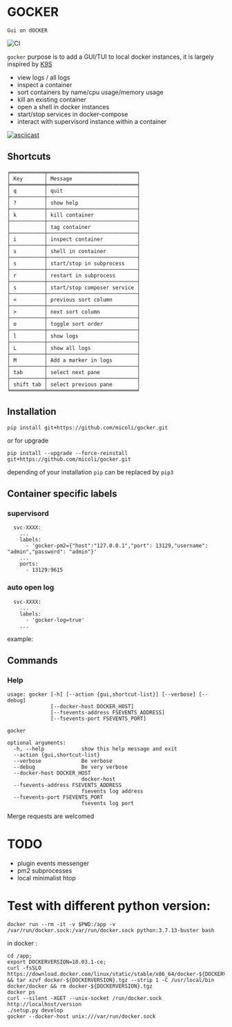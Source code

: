 # GOCKER

`Gui on dOCKER`

![CI](https://github.com/micoli/gocker/actions/workflows/ci.yml/badge.svg)

`gocker` purpose is to add a GUI/TUI to local docker instances, it is largely inspired by [K9S](https://k9scli.io/)
- view logs / all logs
- inspect a container
- sort containers by name/cpu usage/memory usage
- kill an existing container
- open a shell in docker instances
- start/stop services in docker-compose
- interact with supervisord instance within a container

[![asciicast](https://asciinema.org/a/548247.svg)](https://asciinema.org/a/548247)

## Shortcuts
[//]: <> (command-placeholder-start "gocker --action shortcut-list")
```
╒═══════════╤═════════════════════════════╕
│ Key       │ Message                     │
╞═══════════╪═════════════════════════════╡
│ q         │ quit                        │
├───────────┼─────────────────────────────┤
│ ?         │ show help                   │
├───────────┼─────────────────────────────┤
│ k         │ kill container              │
├───────────┼─────────────────────────────┤
│           │ tag container               │
├───────────┼─────────────────────────────┤
│ i         │ inspect container           │
├───────────┼─────────────────────────────┤
│ s         │ shell in container          │
├───────────┼─────────────────────────────┤
│ s         │ start/stop in subprocess    │
├───────────┼─────────────────────────────┤
│ r         │ restart in subprocess       │
├───────────┼─────────────────────────────┤
│ s         │ start/stop composer service │
├───────────┼─────────────────────────────┤
│ <         │ previous sort column        │
├───────────┼─────────────────────────────┤
│ >         │ next sort column            │
├───────────┼─────────────────────────────┤
│ o         │ toggle sort order           │
├───────────┼─────────────────────────────┤
│ l         │ show logs                   │
├───────────┼─────────────────────────────┤
│ L         │ show all logs               │
├───────────┼─────────────────────────────┤
│ M         │ Add a marker in logs        │
├───────────┼─────────────────────────────┤
│ tab       │ select next pane            │
├───────────┼─────────────────────────────┤
│ shift tab │ select previous pane        │
╘═══════════╧═════════════════════════════╛
```
[//]: <> (command-placeholder-end)

## Installation
```
pip install git+https://github.com/micoli/gocker.git
```
or for upgrade
```
pip install --upgrade --force-reinstall git+https://github.com/micoli/gocker.git
```

depending of your installation `pip` can be replaced by `pip3`

## Container specific labels

### supervisord

```
  svc-XXXX:
    ...
    labels:
      - 'gocker-pm2={"host":"127.0.0.1","port": 13129,"username": "admin","password": "admin"}'
    ...
    ports:
      - 13129:9615
```

### auto open log

```
  svc-XXXX:
    ...
    labels:
      - 'gocker-log=true'
    ...
```

example:

## Commands

### Help
[//]: <> (command-placeholder-start "gocker --help")
```
usage: gocker [-h] [--action {gui,shortcut-list}] [--verbose] [--debug]
              [--docker-host DOCKER_HOST]
              [--fsevents-address FSEVENTS_ADDRESS]
              [--fsevents-port FSEVENTS_PORT]

gocker

optional arguments:
  -h, --help            show this help message and exit
  --action {gui,shortcut-list}
  --verbose             Be verbose
  --debug               Be very verbose
  --docker-host DOCKER_HOST
                        docker-host
  --fsevents-address FSEVENTS_ADDRESS
                        fsevents log address
  --fsevents-port FSEVENTS_PORT
                        fsevents log port
```
[//]: <> (command-placeholder-end)


Merge requests are welcomed


# TODO
- plugin events messenger
- pm2 subprocesses
- local minimalist htop


# Test with different python version:

```
docker run --rm -it -v $PWD:/app -v /var/run/docker.sock:/var/run/docker.sock python:3.7.13-buster bash
```

in docker :
```
cd /app;
export DOCKERVERSION=18.03.1-ce;
curl -fsSLO https://download.docker.com/linux/static/stable/x86_64/docker-${DOCKERVERSION}.tgz && tar xzvf docker-${DOCKERVERSION}.tgz --strip 1 -C /usr/local/bin docker/docker && rm docker-${DOCKERVERSION}.tgz
docker ps
curl --silent -XGET --unix-socket /run/docker.sock http://localhost/version
./setup.py develop
gocker --docker-host unix:///var/run/docker.sock
```
